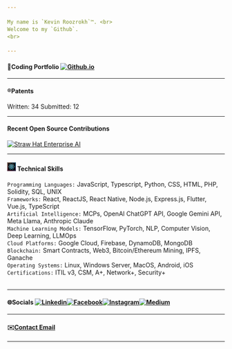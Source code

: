```yaml
---

My name is `Kevin Roozrokh`™. <br>
Welcome to my `Github`. 
<br>

---
```


#### 📒Coding Portfolio [![Github.io](https://img.shields.io/badge/-Github.io-black?style=flat-square&logo=Github&logoColor=white)](http://kevinroozrokh.com/)

---
#### ®️Patents

Written: 34
Submitted: 12

---

#### Recent Open Source Contributions

<a href="https://github.com/StrawHatAI/" target="_blank">
  <img src="https://strawhatai.com/images/Straw-Hat-AI-enterprise-banner-jpg.jpg" alt="Straw Hat Enterprise AI" width="300" height="90"/>
</a><br>

---

#### <img src="react-emoji-icon.jpg" alt="Trulli" width="20" height="20"> Technical Skills
`Programming Languages:` JavaScript, Typescript, Python, CSS, HTML, PHP, Solidity, SQL, UNIX <br>
`Frameworks:` React, ReactJS, React Native, Node.js, Express.js, Flutter, Vue.js, TypeScript <br>
`Artificial Intelligence:` MCPs, OpenAI ChatGPT API, Google Gemini API, Meta Llama, Anthropic Claude<br>
`Machine Learning Models:` TensorFlow, PyTorch, NLP, Computer Vision, Deep Learning, LLMOps <br>
`Cloud Platforms:` Google Cloud, Firebase, DynamoDB, MongoDB <br>
`Blockchain:` Smart Contracts, Web3, Bitcoin/Ethereum Mining, IPFS, Ganache <br>
`Operating Systems:` Linux, Windows Server, MacOS, Android, iOS <br>
`Certifications:` ITIL v3, CSM, A+, Network+, Security+ <br><br>

---

#### 🌐Socials [![Linkedin](https://img.shields.io/badge/-LinkedIn-darkblue?style=flat-square&logo=Linkedin&logoColor=white)](https://www.linkedin.com/in/kevin-roozrokh/)[![Facebook](https://img.shields.io/badge/-Facebook-blue?style=flat-square&logo=Facebook&logoColor=white)](https://www.facebook.com/kevinkayvan/)[![Instagram](https://img.shields.io/badge/-Instagram-red?style=flat-square&logo=Instagram&logoColor=white)](https://www.instagram.com/donkayvan/)[![Medium](https://img.shields.io/badge/-Medium-white?style=flat-square&logo=Medium&logoColor=black)](https://medium.com/@kroozrokh)

---

#### ✉️<a href="RoozrokhK@Gmail.com">Contact Email</a>

----

<!--
**KevinRoozrokh/KevinRoozrokh** is a ✨ _special_ ✨ repository because its `README.md` (this file) appears on your GitHub profile.

Here are some ideas to get you started:

- 🔭 I’m currently working on ...
- 🌱 I’m currently learning ...
- 👯 I’m looking to collaborate on ...
- 🤔 I’m looking for help with ...
- 💬 Ask me about ...
- 📫 How to reach me: ...
- 😄 Pronouns: ...
- ⚡ Fun fact: ...
-->
